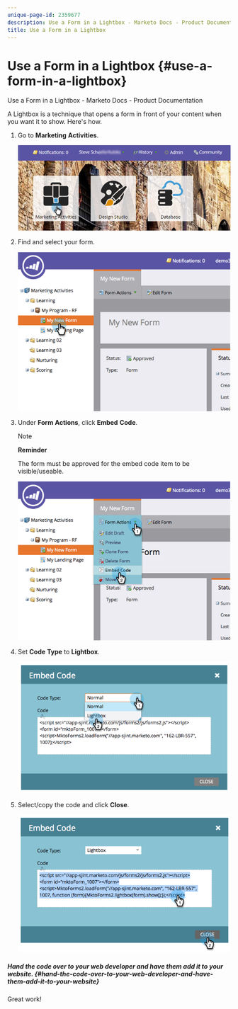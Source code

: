 ```yaml
---
unique-page-id: 2359677
description: Use a Form in a Lightbox - Marketo Docs - Product Documentation
title: Use a Form in a Lightbox
---
```


# Use a Form in a Lightbox {#use-a-form-in-a-lightbox}

Use a Form in a Lightbox - Marketo Docs - Product Documentation

A Lightbox is a technique that opens a form in front of your content when you want it to show. Here's how.

1. Go to **Marketing** **Activities**.

   ![](assets/login-marketing-activities-8.png)

1. Find and select your form.

   ![](assets/image2014-9-15-14-3a32-3a15.png)

1. Under **Form** **Actions**, click **Embed** **Code**.

   >[!NOTE]
   >
   >**Reminder**
   >
   >
   >The form must be approved for the embed code item to be visible/useable.

   ![](assets/image2014-9-15-14-3a32-3a24.png)

1. Set **Code** **Type** to **Lightbox**. 

   ![](assets/image2014-9-15-14-3a32-3a31.png)

1. Select/copy the code and click **Close**.

   ![](assets/image2014-9-15-14-3a32-3a39.png)

##### Hand the code over to your web developer and have them add it to your website. {#hand-the-code-over-to-your-web-developer-and-have-them-add-it-to-your-website}

Great work!
